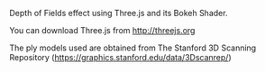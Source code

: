 Depth of Fields effect using Three.js and its Bokeh Shader.

You can download Three.js from http://threejs.org

The ply models used are obtained from The Stanford 3D Scanning Repository (https://graphics.stanford.edu/data/3Dscanrep/)

